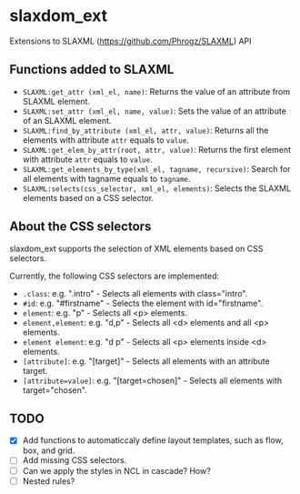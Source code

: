 # slaxdom_ext
Extensions to SLAXML (https://github.com/Phrogz/SLAXML) API

## Functions added to SLAXML

  * `SLAXML:get_attr (xml_el, name)`: Returns the value of an attribute from SLAXML
    element.
  * `SLAXML:set_attr (xml_el, name, value)`: Sets the value of an attribute of
    an SLAXML element.
  * `SLAXML:find_by_attribute (xml_el, attr, value)`: Returns all the elements
    with attribute `attr` equals to `value`.
  * `SLAXML:get_elem_by_attr(root, attr, value)`: Returns the first element
    with attribute `attr` equals to `value`.
  * `SLAXML:get_elements_by_type(xml_el, tagname, recursive)`: Search for all
    elements with tagname equals to `tagname`.
  * `SLAXML:selects(css_selector, xml_el, elements)`: Selects the SLAXML
    elements based on a CSS selector.

## About the CSS selectors
slaxdom_ext supports the selection of XML elements based on CSS selectors.

Currently, the following CSS selectors are implemented:

  * `.class`: e.g. ".intro" - Selects all elements with class="intro".
  * `#id`: e.g. "#firstname" - Selects the element with id="firstname".
  * `element`: e.g. "p" - Selects all &lt;p&gt; elements.
  * `element,element`: e.g. "d,p" - Selects all &lt;d&gt; elements and all
    &lt;p&gt; elements.
  * `element element`: e.g. "d p" - Selects all &lt;p&gt; elements inside
    &lt;d&gt; elements.
  * `[attribute]`: e.g. "[target]" - Selects all elements with an attribute target.
  * `[attribute=value]`: e.g. "[target=chosen]" - Selects all elements with target="chosen".

## TODO

  - [x] Add functions to automaticcaly define layout templates, such as flow, box, and grid.
  - [ ] Add missing CSS selectors.
  - [ ] Can we apply the styles in NCL in cascade?  How?
  - [ ] Nested rules?
